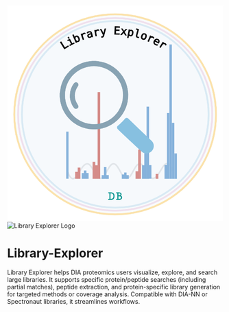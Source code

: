 ![Library Explorer Logo](Library_Explorer_Icon.png)
<img src="logo.png" alt="Library Explorer Logo" width="100" height="100">
# Library-Explorer
Library Explorer helps DIA proteomics users visualize, explore, and search large libraries. It supports specific protein/peptide searches (including partial matches), peptide extraction, and protein-specific library generation for targeted methods or coverage analysis. Compatible with DIA-NN or Spectronaut libraries, it streamlines workflows.

